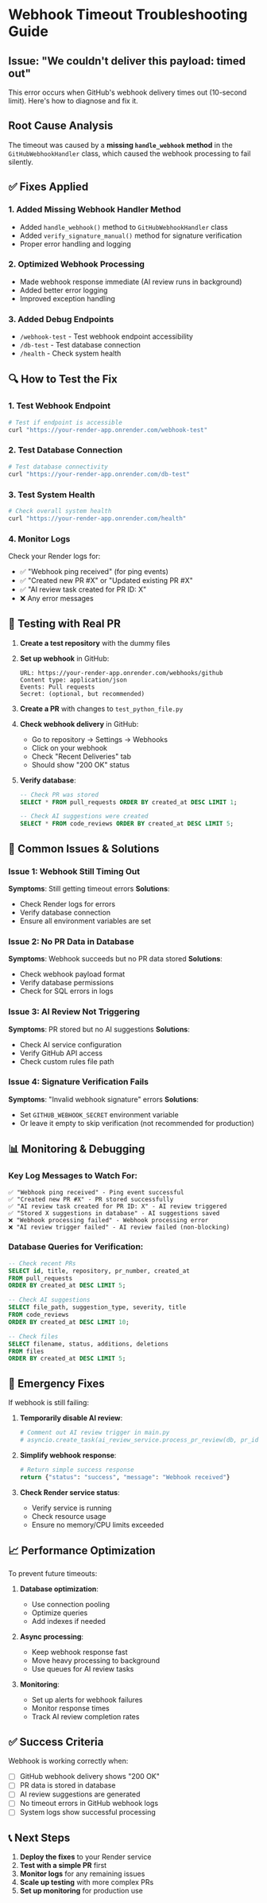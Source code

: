 # Webhook Timeout Troubleshooting Guide

## Issue: "We couldn't deliver this payload: timed out"

This error occurs when GitHub's webhook delivery times out (10-second limit). Here's how to diagnose and fix it.

## Root Cause Analysis

The timeout was caused by a **missing `handle_webhook` method** in the `GitHubWebhookHandler` class, which caused the webhook processing to fail silently.

## ✅ Fixes Applied

### 1. Added Missing Webhook Handler Method
- Added `handle_webhook()` method to `GitHubWebhookHandler` class
- Added `verify_signature_manual()` method for signature verification
- Proper error handling and logging

### 2. Optimized Webhook Processing
- Made webhook response immediate (AI review runs in background)
- Added better error logging
- Improved exception handling

### 3. Added Debug Endpoints
- `/webhook-test` - Test webhook endpoint accessibility
- `/db-test` - Test database connection
- `/health` - Check system health

## 🔍 How to Test the Fix

### 1. Test Webhook Endpoint
```bash
# Test if endpoint is accessible
curl "https://your-render-app.onrender.com/webhook-test"
```

### 2. Test Database Connection
```bash
# Test database connectivity
curl "https://your-render-app.onrender.com/db-test"
```

### 3. Test System Health
```bash
# Check overall system health
curl "https://your-render-app.onrender.com/health"
```

### 4. Monitor Logs
Check your Render logs for:
- ✅ "Webhook ping received" (for ping events)
- ✅ "Created new PR #X" or "Updated existing PR #X"
- ✅ "AI review task created for PR ID: X"
- ❌ Any error messages

## 🚀 Testing with Real PR

1. **Create a test repository** with the dummy files
2. **Set up webhook** in GitHub:
   ```
   URL: https://your-render-app.onrender.com/webhooks/github
   Content type: application/json
   Events: Pull requests
   Secret: (optional, but recommended)
   ```

3. **Create a PR** with changes to `test_python_file.py`

4. **Check webhook delivery** in GitHub:
   - Go to repository → Settings → Webhooks
   - Click on your webhook
   - Check "Recent Deliveries" tab
   - Should show "200 OK" status

5. **Verify database**:
   ```sql
   -- Check PR was stored
   SELECT * FROM pull_requests ORDER BY created_at DESC LIMIT 1;
   
   -- Check AI suggestions were created
   SELECT * FROM code_reviews ORDER BY created_at DESC LIMIT 5;
   ```

## 🔧 Common Issues & Solutions

### Issue 1: Webhook Still Timing Out
**Symptoms**: Still getting timeout errors
**Solutions**:
- Check Render logs for errors
- Verify database connection
- Ensure all environment variables are set

### Issue 2: No PR Data in Database
**Symptoms**: Webhook succeeds but no PR data stored
**Solutions**:
- Check webhook payload format
- Verify database permissions
- Check for SQL errors in logs

### Issue 3: AI Review Not Triggering
**Symptoms**: PR stored but no AI suggestions
**Solutions**:
- Check AI service configuration
- Verify GitHub API access
- Check custom rules file path

### Issue 4: Signature Verification Fails
**Symptoms**: "Invalid webhook signature" errors
**Solutions**:
- Set `GITHUB_WEBHOOK_SECRET` environment variable
- Or leave it empty to skip verification (not recommended for production)

## 📊 Monitoring & Debugging

### Key Log Messages to Watch For:
```
✅ "Webhook ping received" - Ping event successful
✅ "Created new PR #X" - PR stored successfully  
✅ "AI review task created for PR ID: X" - AI review triggered
✅ "Stored X suggestions in database" - AI suggestions saved
❌ "Webhook processing failed" - Webhook processing error
❌ "AI review trigger failed" - AI review failed (non-blocking)
```

### Database Queries for Verification:
```sql
-- Check recent PRs
SELECT id, title, repository, pr_number, created_at 
FROM pull_requests 
ORDER BY created_at DESC LIMIT 5;

-- Check AI suggestions
SELECT file_path, suggestion_type, severity, title 
FROM code_reviews 
ORDER BY created_at DESC LIMIT 10;

-- Check files
SELECT filename, status, additions, deletions 
FROM files 
ORDER BY created_at DESC LIMIT 5;
```

## 🚨 Emergency Fixes

If webhook is still failing:

1. **Temporarily disable AI review**:
   ```python
   # Comment out AI review trigger in main.py
   # asyncio.create_task(ai_review_service.process_pr_review(db, pr_id))
   ```

2. **Simplify webhook response**:
   ```python
   # Return simple success response
   return {"status": "success", "message": "Webhook received"}
   ```

3. **Check Render service status**:
   - Verify service is running
   - Check resource usage
   - Ensure no memory/CPU limits exceeded

## 📈 Performance Optimization

To prevent future timeouts:

1. **Database optimization**:
   - Use connection pooling
   - Optimize queries
   - Add indexes if needed

2. **Async processing**:
   - Keep webhook response fast
   - Move heavy processing to background
   - Use queues for AI review tasks

3. **Monitoring**:
   - Set up alerts for webhook failures
   - Monitor response times
   - Track AI review completion rates

## ✅ Success Criteria

Webhook is working correctly when:
- [ ] GitHub webhook delivery shows "200 OK"
- [ ] PR data is stored in database
- [ ] AI review suggestions are generated
- [ ] No timeout errors in GitHub webhook logs
- [ ] System logs show successful processing

## 📞 Next Steps

1. **Deploy the fixes** to your Render service
2. **Test with a simple PR** first
3. **Monitor logs** for any remaining issues
4. **Scale up testing** with more complex PRs
5. **Set up monitoring** for production use
